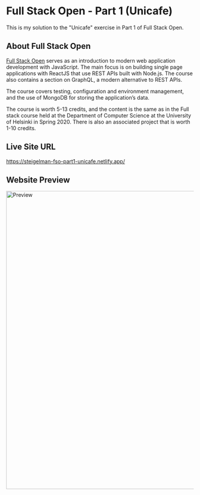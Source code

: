# Full Stack Open - Part 1 (Unicafe)
This is my solution to the "Unicafe" exercise in Part 1 of Full Stack Open.

## About Full Stack Open
[Full Stack Open](https://fullstackopen.com/en/) serves as an introduction to modern web application development with JavaScript. The main focus is on building single page applications with ReactJS that use REST APIs built with Node.js. The course also contains a section on GraphQL, a modern alternative to REST APIs.

The course covers testing, configuration and environment management, and the use of MongoDB for storing the application’s data.

The course is worth 5-13 credits, and the content is the same as in the Full stack course held at the Department of Computer Science at the University of Helsinki in Spring 2020. There is also an associated project that is worth 1-10 credits.

## Live Site URL
https://steigelman-fso-part1-unicafe.netlify.app/

## Website Preview
<img width="800" alt="Preview" src="https://user-images.githubusercontent.com/65603938/159766817-fd1474e9-55fd-4baa-9044-43173e6d8614.png">
